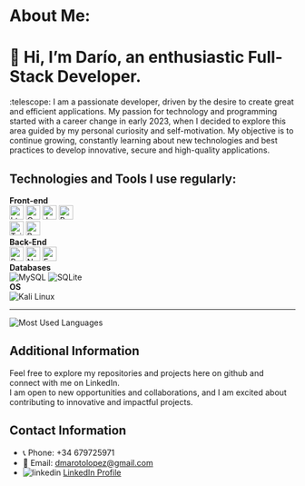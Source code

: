 # About Me:
<h1>👋 Hi, I’m Darío, an enthusiastic Full-Stack Developer.</h1>
:telescope: I am a passionate developer, driven by the desire to create great and efficient applications. My passion for technology and programming started with a career change in early 2023, when I decided to explore this area guided by my personal curiosity and self-motivation.
My objective is to continue growing, constantly learning about new technologies and best practices to develop innovative, secure and high-quality applications.
<br>

## Technologies and Tools I use regularly: ##
<p>
 <strong>Front-end</strong><br>
 <img alt="html5" src="https://img.shields.io/badge/HTML5-E34F26?style=for-the-badge&logo=html5&logoColor=white" height="25px"/>
 <img alt="Css3" src="https://img.shields.io/badge/CSS3-1572B6?style=for-the-badge&logo=css3&logoColor=white" height="25px"/>
  <img alt="Javascript" src="https://img.shields.io/badge/JavaScript-164DEA?style=for-the-badge&logo=javascript&logoColor=F7DF1E"  height="25px"/>
 <img alt="React" src="https://img.shields.io/badge/React-20232A?style=for-the-badge&logo=react&logoColor=61DAFB" height="25px"/><br>
  <img alt="Tailwind CSS" src="https://img.shields.io/badge/Tailwind_CSS-38B2AC?style=for-the-badge&logo=tailwind-css&logoColor=white" height="25px"/>
 <img alt="Bootstrap" src="https://img.shields.io/badge/Bootstrap-563D7C?style=for-the-badge&logo=bootstrap&logoColor=white" height="25px"/>
 <br>
 <strong>Back-End</strong><br>
 <img alt="Python" src="https://img.shields.io/badge/python-EAB364?style=for-the-badge&logo=python&logoColor=000" height="25px"/>
 <img alt="Nodejs" src="https://img.shields.io/badge/-Nodejs-43853d?style=flat-square&logo=Node.js&logoColor=white"  height="25px"/>
 <img alt="Express" src="https://img.shields.io/badge/express.js-F44336.svg?style=for-the-badge&logo=express&logoColor=000" height="25px"/>
 <br>
 <strong>Databases</strong><br>
 <img src="https://img.shields.io/badge/MySQL-156140?style=for-the-badge&logo=mysql&logoColor=fff" alt="MySQL">
 <img src="https://img.shields.io/badge/SQLite-F48236?style=for-the-badge&logo=sqlite&logoColor=000" alt="SQLite">
 <br>
 <strong>OS</strong><br>
 <img src="https://img.shields.io/badge/OS-KALI%20LINUX-be00cc.svg?colorA=9a929b&style=for-the-badge&logoWidth=14&logo=data:image/svg+xml" alt="Kali Linux">
</p>
<hr>

![Most Used Languages](https://github-readme-stats.vercel.app/api/top-langs/?username=dariomlopez&theme=blue-green&size_weight=0.5&count_weight=0.5)

## Additional Information
Feel free to explore my repositories and projects here on github and connect with me on LinkedIn.<br>
I am open to new opportunities and collaborations, and I am excited about contributing to innovative and impactful projects.

## Contact Information
- 📞 Phone: +34 679725971
- 📧 Email: dmarotolopez@gmail.com
- <img alt="linkedin" src="https://img.shields.io/badge/LinkedIn-blue?logo=linkedin&logoColor=white"/> [LinkedIn Profile](https://www.linkedin.com/in/dario-maroto/)
